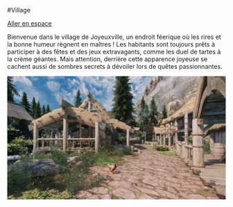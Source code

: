 #Village

[Aller en espace](espace.md)

Bienvenue dans le village de Joyeuxville, un endroit féerique où les rires et la bonne humeur règnent en maîtres ! 
Les habitants sont toujours prêts à participer à des fêtes et des jeux extravagants, comme les duel de tartes à la crème géantes. 
Mais attention, derrière cette apparence joyeuse se cachent aussi de sombres secrets à dévoiler lors de quêtes passionnantes.

![image du village](village.png)